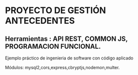 # PROYECTO DE GESTIÓN ANTECEDENTES 

## Herramientas : API REST, COMMON JS, PROGRAMACION FUNCIONAL.

Ejemplo práctico de ingenieria de software con código aplicado


Módulos:
mysql2,cors,express,cbryptjs,nodemon,multer.